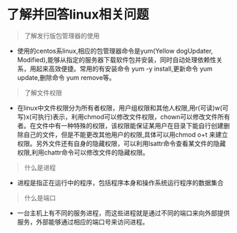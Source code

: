 # 了解并回答linux相关问题
> 了解发行版包管理器的使用  
* 使用的centos系linux,相应的包管理器命令是yum(Yellow dogUpdater, Modified),能够从指定的服务器下载软件包并安装，同时自动处理依赖性关系，用起来高效便捷。常用的有安装命令 yum -y install,更新命令 yum update,删除命令 yum remove等。
> 了解文件权限
* 在linux中文件权限分为所有者权限，用户组权限和其他人权限,用r(可读)w(可写)x(可执行)表示，利用chmod可以修改文件权限，chown可以修改文件所有者。在文件中有一种特殊的权限，该权限能保证某用户在目录下能自行创建删除自己的文件，但是不能更改其他用户的权限,具体可以用chmod  o+t 来建立权限。另外文件还有自身的隐藏权限，可以利用lsattr命令查看某文件的隐藏权限,利用chattr命令可以修改文件的隐藏权限。
> 什么是进程
* 进程是指正在运行中的程序，包括程序本身和操作系统运行程序的数据集合
> 什么是端口
* 一台主机上有不同的服务进程，而这些进程就是通过不同的端口来向外部提供服务，外部能够通过相应的端口号来访问进程。
> 
